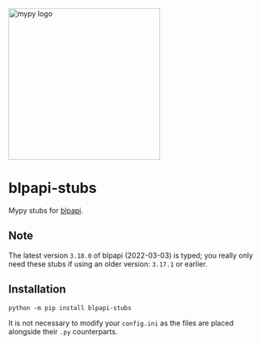 <img src="http://mypy-lang.org/static/mypy_light.svg" alt="mypy logo" width="300px"/>

# blpapi-stubs

Mypy stubs for [blpapi](https://www.bloomberg.com/professional/support/api-library/).

## Note

The latest version `3.18.0` of blpapi (2022-03-03) is typed; you really only need these stubs if using an older version: `3.17.1` or earlier.

## Installation

````console
python -m pip install blpapi-stubs
````

It is not necessary to modify your `config.ini` as the files are placed alongside their `.py` counterparts.
